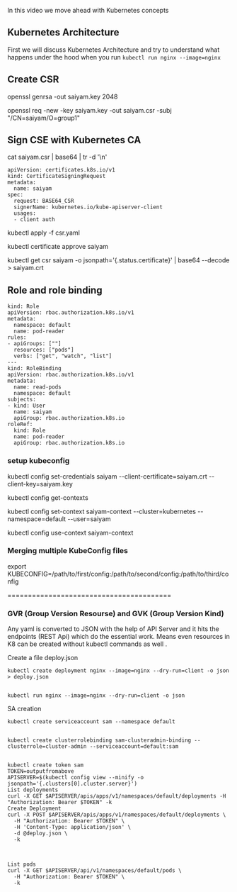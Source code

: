 In this video we move ahead with Kubernetes concepts 

## Kubernetes Architecture 
First we will discuss Kubernetes Architecture and try to understand what happens under the hood when you run `kubectl run nginx --image=nginx`

## Create CSR
openssl genrsa -out saiyam.key 2048


openssl req -new -key saiyam.key -out saiyam.csr -subj "/CN=saiyam/O=group1"

## Sign CSE with Kubernetes CA
cat saiyam.csr | base64 | tr -d '\n'

```
apiVersion: certificates.k8s.io/v1
kind: CertificateSigningRequest
metadata:
  name: saiyam
spec:
  request: BASE64_CSR
  signerName: kubernetes.io/kube-apiserver-client
  usages:
  - client auth
```
kubectl apply -f csr.yaml


kubectl certificate approve saiyam



kubectl get csr saiyam -o jsonpath='{.status.certificate}' | base64 --decode > saiyam.crt

## Role and role binding
```
kind: Role
apiVersion: rbac.authorization.k8s.io/v1
metadata:
  namespace: default
  name: pod-reader
rules:
- apiGroups: [""]
  resources: ["pods"]
  verbs: ["get", "watch", "list"]
---
kind: RoleBinding
apiVersion: rbac.authorization.k8s.io/v1
metadata:
  name: read-pods
  namespace: default
subjects:
- kind: User
  name: saiyam
  apiGroup: rbac.authorization.k8s.io
roleRef:
  kind: Role
  name: pod-reader
  apiGroup: rbac.authorization.k8s.io
```
### setup kubeconfig
kubectl config set-credentials saiyam --client-certificate=saiyam.crt --client-key=saiyam.key


kubectl config get-contexts


kubectl config set-context saiyam-context --cluster=kubernetes --namespace=default --user=saiyam


kubectl config use-context saiyam-context


### Merging multiple KubeConfig files
export KUBECONFIG=/path/to/first/config:/path/to/second/config:/path/to/third/config



========================================
### GVR (Group Version Resourse) and GVK (Group Version Kind)

Any yaml is converted to JSON with the help of API Server and it hits the endpoints (REST Api) which do the essential work.
Means even resources in K8 can be created without kubectl commands as well .

Create a file deploy.json
``` 
kubectl create deployment nginx --image=nginx --dry-run=client -o json > deploy.json


kubectl run nginx --image=nginx --dry-run=client -o json

```

SA creation
```
kubectl create serviceaccount sam --namespace default


kubectl create clusterrolebinding sam-clusteradmin-binding --clusterrole=cluster-admin --serviceaccount=default:sam


kubectl create token sam
TOKEN=outputfromabove
APISERVER=$(kubectl config view --minify -o jsonpath='{.clusters[0].cluster.server}')
List deployments
curl -X GET $APISERVER/apis/apps/v1/namespaces/default/deployments -H "Authorization: Bearer $TOKEN" -k
Create Deployment
curl -X POST $APISERVER/apis/apps/v1/namespaces/default/deployments \
  -H "Authorization: Bearer $TOKEN" \
  -H 'Content-Type: application/json' \
  -d @deploy.json \
  -k



List pods 
curl -X GET $APISERVER/api/v1/namespaces/default/pods \
  -H "Authorization: Bearer $TOKEN" \
  -k  
```
